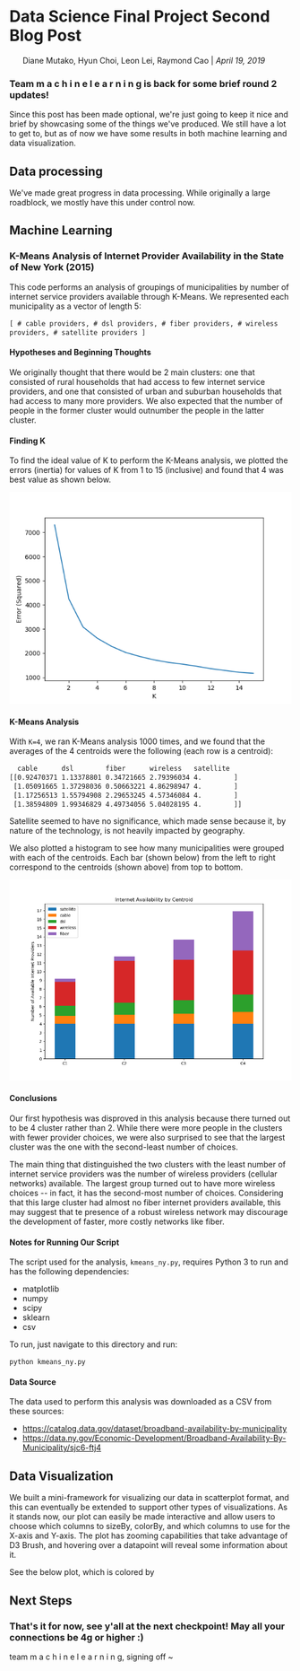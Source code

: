 # Data Science Final Project Second Blog Post
&nbsp;&nbsp;&nbsp;&nbsp;&nbsp;&nbsp;Diane Mutako, Hyun Choi, Leon Lei, Raymond Cao | *April 19, 2019*

### Team m a c h i n e l e a r n i n g is back for some brief round 2 updates! 
Since this post has been made optional, we're just going to keep it nice and brief by showcasing some of the things we've produced. We still have a lot to get to, but as of now we have some results in both machine learning and data visualization.

## Data processing
We've made great progress in data processing. While originally a large roadblock, we mostly have this under control now.

## Machine Learning

### K-Means Analysis of Internet Provider Availability in the State of New York (2015)

This code performs an analysis of groupings of municipalities by number of internet service providers available through K-Means. We represented each municipality as a vector of length 5:
```
[ # cable providers, # dsl providers, # fiber providers, # wireless providers, # satellite providers ]
```

#### Hypotheses and Beginning Thoughts

We originally thought that there would be 2 main clusters: one that consisted of rural households that had access to few internet service providers, and one that consisted of urban and suburban households that had access to many more providers. We also expected that the number of people in the former cluster would outnumber the people in the latter cluster.

#### Finding K

To find the ideal value of K to perform the K-Means analysis, we plotted the errors (inertia) for values of K from 1 to 15 (inclusive) and found that 4 was best value as shown below.

![Figure 1](./Figure_1.png)

#### K-Means Analysis

With `K=4`, we ran K-Means analysis 1000 times, and we found that the averages of the 4 centroids were the following (each row is a centroid):

```
  cable      dsl        fiber      wireless   satellite
[[0.92470371 1.13378801 0.34721665 2.79396034 4.        ]
 [1.05091665 1.37298036 0.50663221 4.86298947 4.        ]
 [1.17256513 1.55794908 2.29653245 4.57346084 4.        ]
 [1.38594809 1.99346829 4.49734056 5.04028195 4.        ]]
```
Satellite seemed to have no significance, which made sense because it, by nature of the technology, is not heavily impacted by geography.

We also plotted a histogram to see how many municipalities were grouped with each of the centroids. Each bar (shown below) from the left to right correspond to the centroids (shown above) from top to bottom.

![Figure 2](./Figure_2.png)

#### Conclusions

Our first hypothesis was disproved in this analysis because there turned out to be 4 cluster rather than 2. While there were more people in the clusters with fewer provider choices, we were also surprised to see that the largest cluster was the one with the second-least number of choices.

The main thing that distinguished the two clusters with the least number of internet service providers was the number of wireless providers (cellular networks) available. The largest group turned out to have more wireless choices -- in fact, it has the second-most number of choices. Considering that this large cluster had almost no fiber internet providers available, this may suggest that te presence of a robust wireless network may discourage the development of faster, more costly networks like fiber.

#### Notes for Running Our Script

The script used for the analysis, `kmeans_ny.py`, requires Python 3 to run and has the following dependencies:
  * matplotlib
  * numpy
  * scipy
  * sklearn
  * csv

To run, just navigate to this directory and run:
```
python kmeans_ny.py
```

#### Data Source

The data used to perform this analysis was downloaded as a CSV from these sources:
  * https://catalog.data.gov/dataset/broadband-availability-by-municipality
  * https://data.ny.gov/Economic-Development/Broadband-Availability-By-Municipality/sjc6-ftj4



## Data Visualization
We built a mini-framework for visualizing our data in scatterplot format, and this can eventually be extended to support other types of visualizations. As it stands now, our plot can easily be made interactive and allow users to choose which columns to sizeBy, colorBy, and which columns to use for the X-axis and Y-axis. The plot has zooming capabilities that take advantage of D3 Brush, and hovering over a datapoint will reveal some information about it.

See the below plot, which is colored by

## Next Steps


  
### That's it for now, see y'all at the next checkpoint! May all your connections be 4g or higher :)
team m a c h i n e l e a r n i n g, signing off ~
